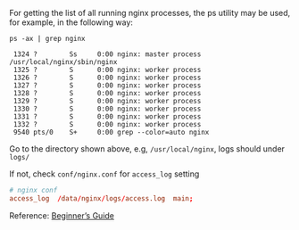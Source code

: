 For getting the list of all running nginx processes, the ps utility may be used, for example, in the following way:
```shell
ps -ax | grep nginx
```
```
 1324 ?        Ss     0:00 nginx: master process /usr/local/nginx/sbin/nginx
 1325 ?        S      0:00 nginx: worker process
 1326 ?        S      0:00 nginx: worker process
 1327 ?        S      0:00 nginx: worker process
 1328 ?        S      0:00 nginx: worker process
 1329 ?        S      0:00 nginx: worker process
 1330 ?        S      0:00 nginx: worker process
 1331 ?        S      0:00 nginx: worker process
 1332 ?        S      0:00 nginx: worker process
 9540 pts/0    S+     0:00 grep --color=auto nginx
```

Go to the directory shown above, e.g, `/usr/local/nginx`, logs should under `logs/`

If not, check `conf/nginx.conf` for `access_log` setting
```conf
# nginx conf
access_log  /data/nginx/logs/access.log  main;
```

Reference: [Beginner’s Guide](http://nginx.org/en/docs/beginners_guide.html#control)